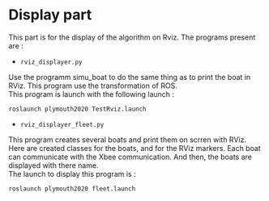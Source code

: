 # Display part

This part is for the display of the algorithm on Rviz. The programs present are : 

 * `rviz_displayer.py`

Use the programm simu_boat to do the same thing as to print the boat in RViz. This program use the transformation of ROS.  
This program is launch with the following launch :  

    roslaunch plymouth2020 TestRviz.launch    

 * `rviz_displayer_fleet.py`

This program creates several boats and print them on scrren with RViz. Here are created classes for the boats, and for the RViz markers. Each boat can communicate with the Xbee communication. And then, the boats are displayed with there name.  
The launch to display this program is :

    roslaunch plymouth2020 fleet.launch 


<!--  * `rviz_displayer_line_following.py`



 * `rviz_displayer_mission.py`



 * `rviz_displayer_station_keeping.py` -->




